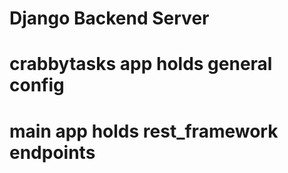 # Django Backend Server

# crabbytasks app holds general config

# main app holds rest_framework endpoints



